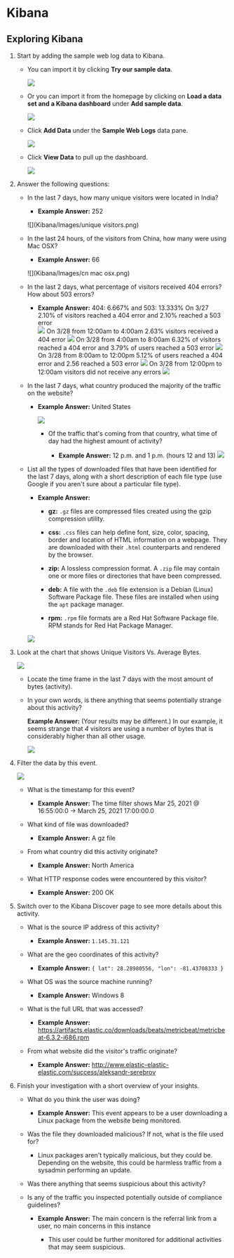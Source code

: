 # Kibana

## Exploring Kibana

1. Start by adding the sample web log data to Kibana.

    - You can import it by clicking **Try our sample data**.

        ![](Images/Welcome.png)

    - Or you can import it from the homepage by clicking on **Load a data set and a Kibana dashboard** under **Add sample data**.

        ![](Images/add-data.png)

    - Click **Add Data** under the **Sample Web Logs** data pane.

        ![](Images/sampledata.png)

    - Click **View Data** to pull up the dashboard.

        ![](Images/view-data.png)

2. Answer the following questions:

    - In the last 7 days, how many unique visitors were located in India?

       - **Example Answer:** 252

        ![](Kibana/Images/unique visitors.png)


    - In the last 24 hours, of the visitors from China, how many were using Mac OSX?

       - **Example Answer:** 66

        ![](Kibana/Images/cn mac osx.png)

    - In the last 2 days, what percentage of visitors received 404 errors? How about 503 errors?

        - **Example Answer:** 404: 6.667% and 503: 13.333%
      On 3/27 2.10% of visitors reached a 404 error and 2.10% reached a 503 error  
       ![](Kibana/Images/status-3-27.png)
       On 3/28 from 12:00am to 4:00am 2.63% visitors received a 404 error
        ![](Kibana/Images/status-3-28-0-4.png)
      On 3/28 from 4:00am to 8:00am 6.32% of visitors reached a 404 error and 3.79% of users reached a 503 error
        ![](Kibana/Images/status-3-28-4-8.png)
      On 3/28 from 8:00am to 12:00pm 5.12% of users reached a 404 error and 2.56 reached a 503 error
        ![](Kibana/Images/status-3-28-8-12.png)
      On 3/28 from 12:00pm to 12:00am visitors did not receive any errors
        ![](Kibana/Images/status-3-28-12-24.png)

    - In the last 7 days, what country produced the majority of the traffic on the website?

        - **Example Answer:** United States

          ![](Kibana/Images/traffic-majority.png)

          - Of the traffic that's coming from that country, what time of day had the highest amount of activity?

              - **Example Answer:** 12 p.m. and 1 p.m. (hours 12 and 13)
          ![](Images/most-traffic2.png)

    - List all the types of downloaded files that have been identified for the last 7 days, along with a short description of each file type (use Google if you aren't sure about a particular file type).

        - **Example Answer:**

            - **gz:** `.gz` files are compressed files created using the gzip compression utility.

            - **css:** `.css` files can help define font, size, color, spacing, border and location of HTML information on a webpage. They are downloaded with their `.html` counterparts and rendered by the browser.

            - **zip:** A lossless compression format. A `.zip` file may contain one or more files or directories that have been compressed.

            - **deb:** A file with the `.deb` file extension is a Debian (Linux) Software Package file. These files are installed when using the `apt` package manager.

            - **rpm:** `.rpm` file formats are a Red Hat Software Package file. RPM stands for Red Hat Package Manager.

         ![](Kibana/Images/downloaded-files.png)

3. Look at the chart that shows Unique Visitors Vs. Average Bytes.

    ![](Kibana/Images/users-vs-bytes.png)

    - Locate the time frame in the last 7 days with the most amount of bytes (activity).

    - In your own words, is there anything that seems potentially strange about this activity?

        **Example Answer:** (Your results may be different.) In our example, it seems strange that _4_ visitors are using a number of bytes that is considerably higher than all other usage.

         ![](Kibana/Images/usage.png)

4. Filter the data by this event.

     ![](Kibana/Images/event-details.pngg)

    - What is the timestamp for this event?

        - **Example Answer:** The time filter shows Mar 25, 2021 @ 16:55:00:0 -> March 25, 2021 17:00:00.0

    - What kind of file was downloaded?

       - **Example Answer:** A gz file


    - From what country did this activity originate?

        - **Example Answer:** North America


    - What HTTP response codes were encountered by this visitor?

        - **Example Answer:** 200 OK


5. Switch over to the Kibana Discover page to see more details about this activity.

    - What is the source IP address of this activity?

        - **Example Answer:** `1.145.31.121`

    - What are the geo coordinates of this activity?

        - **Example Answer:** `{ lat": 28.28980556, "lon": -81.43708333 }`

    - What OS was the source machine running?

        - **Example Answer:** Windows 8

    - What is the full URL that was accessed?

        - **Example Answer:** https://artifacts.elastic.co/downloads/beats/metricbeat/metricbeat-6.3.2-i686.rpm

    - From what website did the visitor's traffic originate?

        - **Example Answer:** http://www.elastic-elastic-elastic.com/success/aleksandr-serebrov


6. Finish your investigation with a short overview of your insights.

    - What do you think the user was doing?

        - **Example Answer:** This event appears to be a user downloading a Linux package from the website being monitored.

    - Was the file they downloaded malicious? If not, what is the file used for?

        - Linux packages aren't typically malicious, but they could be. Depending on the website, this could be harmless traffic from a sysadmin performing an update.

    - Was there anything that seems suspicious about this activity?
    - Is any of the traffic you inspected potentially outside of compliance guidelines?

        - **Example Answer:** The main concern is the referral link from a user, no main concerns in this instance

          -  This user could be further monitored for additional activities that may seem suspicious.
